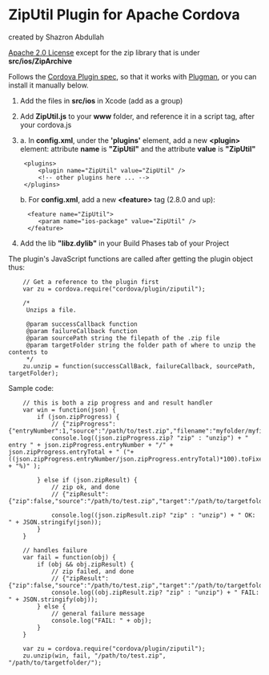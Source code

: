 ZipUtil Plugin for Apache Cordova
=====================================
created by Shazron Abdullah

[Apache 2.0 License](http://www.apache.org/licenses/LICENSE-2.0.html) except for the zip library that is under **src/ios/ZipArchive**

Follows the [Cordova Plugin spec](https://github.com/apache/cordova-plugman/blob/master/plugin_spec.md), so that it works with [Plugman](https://github.com/apache/cordova-plugman), or you can install it manually below.
 
1. Add the files in **src/ios** in Xcode (add as a group)
2. Add **ZipUtil.js** to your **www** folder, and reference it in a script tag, after your cordova.js
3. a. In **config.xml**, under the **'plugins'** element, add a new **&lt;plugin&gt;** element: attribute **name** is **"ZipUtil"** and the attribute **value** is **"ZipUtil"**

        <plugins>
            <plugin name="ZipUtil" value="ZipUtil" />
            <!-- other plugins here ... -->
        </plugins>
        
	b. For __config.xml__, add a new **&lt;feature&gt;** tag (2.8.0 and up):

         <feature name="ZipUtil">
            <param name="ios-package" value="ZipUtil" />
         </feature>
    
        
5. Add the lib **"libz.dylib"** in your Build Phases tab of your Project
    
The plugin's JavaScript functions are called after getting the plugin object thus:
 
        // Get a reference to the plugin first
        var zu = cordova.require("cordova/plugin/ziputil");

        /*
         Unzips a file.
     
         @param successCallback function
         @param failureCallback function
         @param sourcePath string the filepath of the .zip file
         @param targetFolder string the folder path of where to unzip the contents to
         */
		zu.unzip = function(successCallBack, failureCallback, sourcePath, targetFolder);


Sample code: 

		// this is both a zip progress and and result handler
		var win = function(json) {
			if (json.zipProgress) {
				// {"zipProgress":{"entryNumber":1,"source":"/path/to/test.zip","filename":"myfolder/myfile.png","entryTotal":10,"zip":false}}
				console.log((json.zipProgress.zip? "zip" : "unzip") + " entry " + json.zipProgress.entryNumber + "/" + json.zipProgress.entryTotal + " ("+ ((json.zipProgress.entryNumber/json.zipProgress.entryTotal)*100).toFixed(2) + "%)" );
		
			} else if (json.zipResult) {
				// zip ok, and done
				// {"zipResult":{"zip":false,"source":"/path/to/test.zip","target":"/path/to/targetfolder/"}}
		
				console.log((json.zipResult.zip? "zip" : "unzip") + " OK: " + JSON.stringify(json));
			}
		}
		
		// handles failure
		var fail = function(obj) {
			if (obj && obj.zipResult) {
				// zip failed, and done
				// {"zipResult":{"zip":false,"source":"/path/to/test.zip","target":"/path/to/targetfolder/"}}
				console.log((obj.zipResult.zip? "zip" : "unzip") + " FAIL: " + JSON.stringify(obj));
			} else {
				// general failure message
				console.log("FAIL: " + obj);
			}
		}

		var zu = cordova.require("cordova/plugin/ziputil");
		zu.unzip(win, fail, "/path/to/test.zip", "/path/to/targetfolder/");